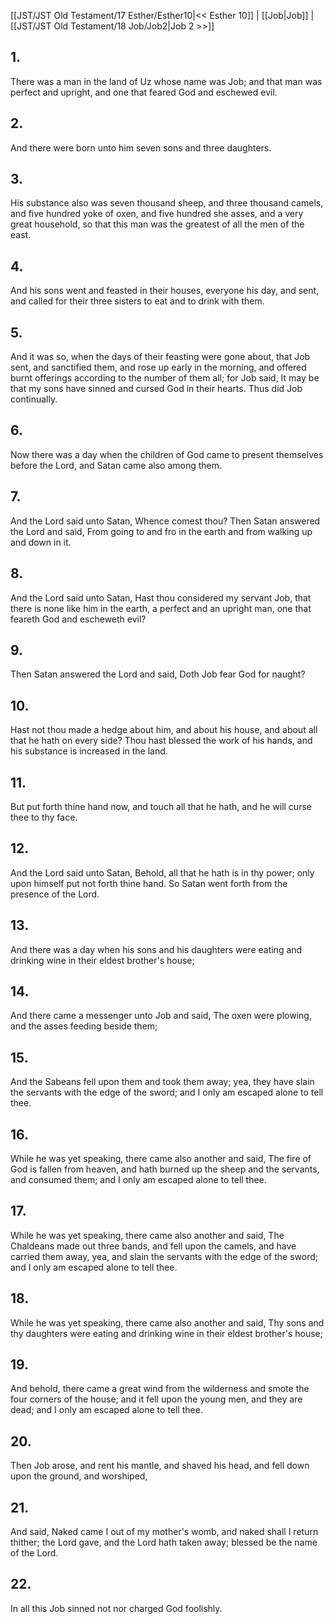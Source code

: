 [[JST/JST Old Testament/17 Esther/Esther10|<< Esther 10]] | [[Job|Job]] | [[JST/JST Old Testament/18 Job/Job2|Job 2 >>]]
## 1.
There was a man in the land of Uz whose name was Job; and that man was perfect and upright, and one that feared God and eschewed evil.
## 2.
And there were born unto him seven sons and three daughters.
## 3.
His substance also was seven thousand sheep, and three thousand camels, and five hundred yoke of oxen, and five hundred she asses, and a very great household, so that this man was the greatest of all the men of the east.
## 4.
And his sons went and feasted in their houses, everyone his day, and sent, and called for their three sisters to eat and to drink with them.
## 5.
And it was so, when the days of their feasting were gone about, that Job sent, and sanctified them, and rose up early in the morning, and offered burnt offerings according to the number of them all; for Job said, It may be that my sons have sinned and cursed God in their hearts. Thus did Job continually.
## 6.
Now there was a day when the children of God came to present themselves before the Lord, and Satan came also among them.
## 7.
And the Lord said unto Satan, Whence comest thou? Then Satan answered the Lord and said, From going to and fro in the earth and from walking up and down in it.
## 8.
And the Lord said unto Satan, Hast thou considered my servant Job, that there is none like him in the earth, a perfect and an upright man, one that feareth God and escheweth evil?
## 9.
Then Satan answered the Lord and said, Doth Job fear God for naught?
## 10.
Hast not thou made a hedge about him, and about his house, and about all that he hath on every side? Thou hast blessed the work of his hands, and his substance is increased in the land.
## 11.
But put forth thine hand now, and touch all that he hath, and he will curse thee to thy face.
## 12.
And the Lord said unto Satan, Behold, all that he hath is in thy power; only upon himself put not forth thine hand. So Satan went forth from the presence of the Lord.
## 13.
And there was a day when his sons and his daughters were eating and drinking wine in their eldest brother\'s house;
## 14.
And there came a messenger unto Job and said, The oxen were plowing, and the asses feeding beside them;
## 15.
And the Sabeans fell upon them and took them away; yea, they have slain the servants with the edge of the sword; and I only am escaped alone to tell thee.
## 16.
While he was yet speaking, there came also another and said, The fire of God is fallen from heaven, and hath burned up the sheep and the servants, and consumed them; and I only am escaped alone to tell thee.
## 17.
While he was yet speaking, there came also another and said, The Chaldeans made out three bands, and fell upon the camels, and have carried them away, yea, and slain the servants with the edge of the sword; and I only am escaped alone to tell thee.
## 18.
While he was yet speaking, there came also another and said, Thy sons and thy daughters were eating and drinking wine in their eldest brother\'s house;
## 19.
And behold, there came a great wind from the wilderness and smote the four corners of the house; and it fell upon the young men, and they are dead; and I only am escaped alone to tell thee.
## 20.
Then Job arose, and rent his mantle, and shaved his head, and fell down upon the ground, and worshiped,
## 21.
And said, Naked came I out of my mother\'s womb, and naked shall I return thither; the Lord gave, and the Lord hath taken away; blessed be the name of the Lord.
## 22.
In all this Job sinned not nor charged God foolishly.

